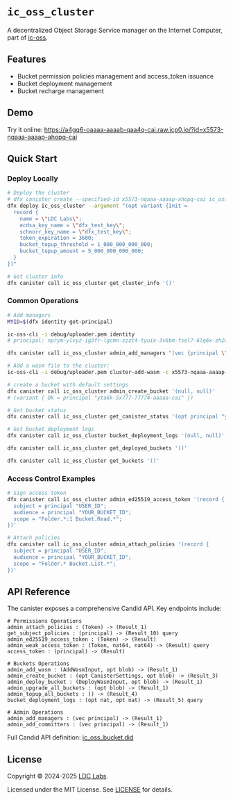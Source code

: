 # `ic_oss_cluster`

A decentralized Object Storage Service manager on the Internet Computer, part of [ic-oss](https://github.com/ldclabs/ic-oss).

## Features

- Bucket permission policies management and access_token issuance
- Bucket deployment management
- Bucket recharge management

## Demo

Try it online: https://a4gq6-oaaaa-aaaab-qaa4q-cai.raw.icp0.io/?id=x5573-nqaaa-aaaap-ahopq-cai

## Quick Start

### Deploy Locally

```bash
# Deploy the cluster
# dfx canister create --specified-id x5573-nqaaa-aaaap-ahopq-cai ic_oss_cluster
dfx deploy ic_oss_cluster --argument "(opt variant {Init =
  record {
    name = \"LDC Labs\";
    ecdsa_key_name = \"dfx_test_key\";
    schnorr_key_name = \"dfx_test_key\";
    token_expiration = 3600;
    bucket_topup_threshold = 1_000_000_000_000;
    bucket_topup_amount = 5_000_000_000_000;
  }
})"

# Get cluster info
dfx canister call ic_oss_cluster get_cluster_info '()'
```

### Common Operations

```bash
# Add managers
MYID=$(dfx identity get-principal)

ic-oss-cli -i debug/uploader.pem identity
# principal: nprym-ylvyz-ig3fr-lgcmn-zzzt4-tyuix-3v6bm-fsel7-6lq6x-zh2w7-zqe

dfx canister call ic_oss_cluster admin_add_managers "(vec {principal \"$MYID\"; principal \"nprym-ylvyz-ig3fr-lgcmn-zzzt4-tyuix-3v6bm-fsel7-6lq6x-zh2w7-zqe\"})"

# Add a wasm file to the cluster:
ic-oss-cli -i debug/uploader.pem cluster-add-wasm -c x5573-nqaaa-aaaap-ahopq-cai --path debug/ic_oss_bucket.wasm.gz --description "ic_oss_bucket v0.9.8"

# create a bucket with default settings
dfx canister call ic_oss_cluster admin_create_bucket '(null, null)'
# (variant { Ok = principal "yta6k-5x777-77774-aaaaa-cai" })

# Get bucket status
dfx canister call ic_oss_cluster get_canister_status '(opt principal "yta6k-5x777-77774-aaaaa-cai")'

# Get bucket deployment logs
dfx canister call ic_oss_cluster bucket_deployment_logs '(null, null)'

dfx canister call ic_oss_cluster get_deployed_buckets '()'

dfx canister call ic_oss_cluster get_buckets '()'
```

### Access Control Examples

```bash
# Sign access token
dfx canister call ic_oss_cluster admin_ed25519_access_token '(record {
  subject = principal "USER_ID";
  audience = principal "YOUR_BUCKET_ID";
  scope = "Folder.*:1 Bucket.Read.*";
})'

# Attach policies
dfx canister call ic_oss_cluster admin_attach_policies '(record {
  subject = principal "USER_ID";
  audience = principal "YOUR_BUCKET_ID";
  scope = "Folder.* Bucket.List.*";
})'
```

## API Reference

The canister exposes a comprehensive Candid API. Key endpoints include:

```candid
# Permissions Operations
admin_attach_policies : (Token) -> (Result_1)
get_subject_policies : (principal) -> (Result_10) query
admin_ed25519_access_token : (Token) -> (Result)
admin_weak_access_token : (Token, nat64, nat64) -> (Result) query
access_token : (principal) -> (Result)

# Buckets Operations
admin_add_wasm : (AddWasmInput, opt blob) -> (Result_1)
admin_create_bucket : (opt CanisterSettings, opt blob) -> (Result_3)
admin_deploy_bucket : (DeployWasmInput, opt blob) -> (Result_1)
admin_upgrade_all_buckets : (opt blob) -> (Result_1)
admin_topup_all_buckets : () -> (Result_4)
bucket_deployment_logs : (opt nat, opt nat) -> (Result_5) query

# Admin Operations
admin_add_managers : (vec principal) -> (Result_1)
admin_add_committers : (vec principal) -> (Result_1)
```

Full Candid API definition: [ic_oss_bucket.did](https://github.com/ldclabs/ic-oss/tree/main/src/ic_oss_cluster/ic_oss_cluster.did)

## License

Copyright © 2024-2025 [LDC Labs](https://github.com/ldclabs).

Licensed under the MIT License. See [LICENSE](../../LICENSE-MIT) for details.